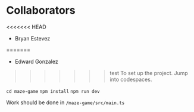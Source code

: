 # Collaborators
<<<<<<< HEAD
- Bryan Estevez

=======
- Edward Gonzalez
>>>>>>> test
To set up the project. Jump into codespaces.

```cd maze-game```
```npm install```
```npm run dev```

Work should be done in 
```/maze-game/src/main.ts```
